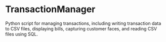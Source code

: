 # TransactionManager
Python script for managing transactions, including writing transaction data to CSV files, displaying bills, capturing customer faces, and reading CSV files using SQL.
